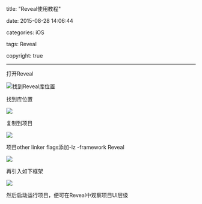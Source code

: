 title: "Reveal使用教程"

date: 2015-08-28 14:06:44

categories: iOS

tags: Reveal

copyright: true

------

打开Reveal

![找到Reveal库位置](https://www.flyada.com/images/QQ20150828-1@2x.png)

找到库位置

![](https://www.flyada.com/images/QQ20150828-2@2x.png)

复制到项目

![](https://www.flyada.com/images/QQ20150828-3@2x.png)

项目other linker flags添加-lz -framework Reveal

![](https://www.flyada.com/images/QQ20150828-4@2x.png)

再引入如下框架

![](https://www.flyada.com/images/QQ20150828-5@2x.png)

然后启动运行项目，便可在Reveal中观察项目UI层级